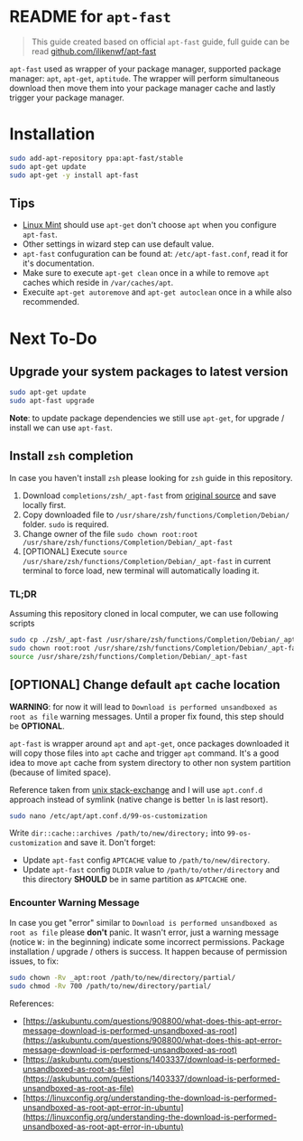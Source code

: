 # README for `apt-fast`

> This guide created based on official `apt-fast` guide, full guide can be read [github.com/ilikenwf/apt-fast](https://github.com/ilikenwf/apt-fast/)

`apt-fast` used as wrapper of your package manager, supported package manager: `apt`, `apt-get`, `aptitude`.
The wrapper will perform simultaneous download then move them into your package manager cache and lastly trigger your package manager.

# Installation

```sh
sudo add-apt-repository ppa:apt-fast/stable
sudo apt-get update
sudo apt-get -y install apt-fast
```

## Tips

- [Linux Mint](https://www.linuxmint.com/) should use `apt-get` don't choose `apt` when you configure `apt-fast`.
- Other settings in wizard step can use default value.
- `apt-fast` confuguration can be found at: `/etc/apt-fast.conf`, read it for it's documentation.
- Make sure to execute `apt-get clean` once in a while to remove `apt` caches which reside in `/var/caches/apt`.
- Execuite `apt-get autoremove` and `apt-get autoclean` once in a while also recommended.

# Next To-Do

## Upgrade your system packages to latest version

```sh
sudo apt-get update
sudo apt-fast upgrade
```

**Note**: to update package dependencies we still use `apt-get`, for upgrade / install we can use `apt-fast`. 

## Install `zsh` completion

In case you haven't install `zsh` please looking for `zsh` guide in this repository.

1. Download `completions/zsh/_apt-fast` from [original source](https://github.com/ilikenwf/apt-fast/blob/master/completions/zsh/_apt-fast) and save locally first.
2. Copy downloaded file to `/usr/share/zsh/functions/Completion/Debian/` folder. `sudo` is required.
3. Change owner of the file `sudo chown root:root /usr/share/zsh/functions/Completion/Debian/_apt-fast`
4. [OPTIONAL] Execute `source /usr/share/zsh/functions/Completion/Debian/_apt-fast` in current terminal to force load, new terminal will automatically loading it.

### TL;DR

Assuming this repository cloned in local computer, we can use following scripts 

```sh
sudo cp ./zsh/_apt-fast /usr/share/zsh/functions/Completion/Debian/_apt-fast
sudo chown root:root /usr/share/zsh/functions/Completion/Debian/_apt-fast
source /usr/share/zsh/functions/Completion/Debian/_apt-fast
```

## [OPTIONAL] Change default `apt` cache location

**WARNING**: for now it will lead to `Download is performed unsandboxed as root as file` warning messages. Until a proper fix found, this step should be **OPTIONAL**.

`apt-fast` is wrapper around `apt` and `apt-get`, once packages downloaded it will copy those files into `apt` cache and trigger `apt` command.
It's a good idea to move `apt` cache from system directory to other non system partition (because of limited space).

Reference taken from [unix stack-exchange](https://unix.stackexchange.com/questions/160196/change-location-of-the-lists-and-archives-folders) and
I will use `apt.conf.d` approach instead of symlink (native change is better `ln` is last resort).

```sh
sudo nano /etc/apt/apt.conf.d/99-os-customization
```

Write `dir::cache::archives /path/to/new/directory;` into `99-os-customization` and save it.
Don't forget:
- Update `apt-fast` config `APTCACHE` value to `/path/to/new/directory`.
- Update `apt-fast` config `DLDIR` value to `/path/to/other/directory` and this directory **SHOULD** be in same partition as `APTCACHE` one.

### Encounter Warning Message

In case you get "error" similar to `Download is performed unsandboxed as root as file` please **don't** panic.
It wasn't error, just a warning message (notice `W:` in the beginning) indicate some incorrect permissions.
Package installation / upgrade / others is success. It happen because of permission issues, to fix:

```sh
sudo chown -Rv _apt:root /path/to/new/directory/partial/
sudo chmod -Rv 700 /path/to/new/directory/partial/
```

References:
- [https://askubuntu.com/questions/908800/what-does-this-apt-error-message-download-is-performed-unsandboxed-as-root](https://askubuntu.com/questions/908800/what-does-this-apt-error-message-download-is-performed-unsandboxed-as-root)
- [https://askubuntu.com/questions/1403337/download-is-performed-unsandboxed-as-root-as-file](https://askubuntu.com/questions/1403337/download-is-performed-unsandboxed-as-root-as-file)
- [https://linuxconfig.org/understanding-the-download-is-performed-unsandboxed-as-root-apt-error-in-ubuntu](https://linuxconfig.org/understanding-the-download-is-performed-unsandboxed-as-root-apt-error-in-ubuntu)
